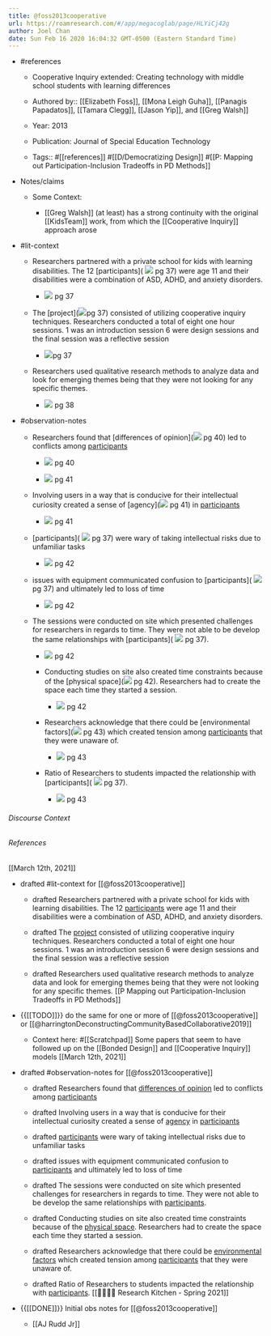 ```yaml
---
title: @foss2013cooperative
url: https://roamresearch.com/#/app/megacoglab/page/HLYiCj42g
author: Joel Chan
date: Sun Feb 16 2020 16:04:32 GMT-0500 (Eastern Standard Time)
---
```


- #references

    - Cooperative Inquiry extended: Creating technology with middle school students with learning differences

    - Authored by:: [[Elizabeth Foss]], [[Mona Leigh Guha]], [[Panagis Papadatos]], [[Tamara Clegg]], [[Jason Yip]], and [[Greg Walsh]]

    - Year: 2013

    - Publication: Journal of Special Education Technology

    - Tags:: #[[references]] #[[D/Democratizing Design]] #[[P: Mapping out Participation-Inclusion Tradeoffs in PD Methods]]
- Notes/claims

    - Some Context:

        - [[Greg Walsh]] (at least) has a strong continuity with the original [[KidsTeam]] work, from which the [[Cooperative Inquiry]] approach arose
- #lit-context

    - Researchers partnered with a private school for kids with learning disabilities. The 12 [participants]( ![](https://firebasestorage.googleapis.com/v0/b/firescript-577a2.appspot.com/o/imgs%2Fapp%2Fmegacoglab%2FFTLzi4K0Sw.png?alt=media&token=cf0e32e0-739e-4603-9a06-a84067f706b7) pg 37) were age 11 and their disabilities were a combination of ASD, ADHD, and anxiety disorders.

        - ![](https://firebasestorage.googleapis.com/v0/b/firescript-577a2.appspot.com/o/imgs%2Fapp%2Fmegacoglab%2FFTLzi4K0Sw.png?alt=media&token=cf0e32e0-739e-4603-9a06-a84067f706b7) pg 37

    - The [project](![](https://firebasestorage.googleapis.com/v0/b/firescript-577a2.appspot.com/o/imgs%2Fapp%2Fmegacoglab%2FKdRm4up8w0.png?alt=media&token=5ddab91c-4462-4593-9c0e-052746f503ac)pg 37) consisted of utilizing cooperative inquiry techniques. Researchers conducted a total of eight one hour sessions. 1 was an introduction session 6 were design sessions and the final session was a reflective session

        - ![](https://firebasestorage.googleapis.com/v0/b/firescript-577a2.appspot.com/o/imgs%2Fapp%2Fmegacoglab%2FKdRm4up8w0.png?alt=media&token=5ddab91c-4462-4593-9c0e-052746f503ac)pg 37

    - Researchers used qualitative research methods to analyze data and look for emerging themes being that they were not looking for any specific themes.

        - ![](https://firebasestorage.googleapis.com/v0/b/firescript-577a2.appspot.com/o/imgs%2Fapp%2Fmegacoglab%2FHj0GsOsE9V.png?alt=media&token=055f9bd0-cb40-473b-b359-08c2135a9e76) pg 38
- #observation-notes

    - Researchers found that [differences of opinion](![](https://firebasestorage.googleapis.com/v0/b/firescript-577a2.appspot.com/o/imgs%2Fapp%2Fmegacoglab%2FUWkzX-pI5p.png?alt=media&token=4dfcddad-8c8d-4a5e-b6d7-6a032155f6a3) pg 40) led to conflicts among [participants](((ohzHOI8Tk)))

        - ![](https://firebasestorage.googleapis.com/v0/b/firescript-577a2.appspot.com/o/imgs%2Fapp%2Fmegacoglab%2FUWkzX-pI5p.png?alt=media&token=4dfcddad-8c8d-4a5e-b6d7-6a032155f6a3) pg 40

        - ![](https://firebasestorage.googleapis.com/v0/b/firescript-577a2.appspot.com/o/imgs%2Fapp%2Fmegacoglab%2FpYDglrbJbm.png?alt=media&token=f5b81132-6388-4c00-a311-c6388fe75e23) pg 41

    - Involving users in a way that is conducive for their intellectual curiosity created a sense of [agency](![](https://firebasestorage.googleapis.com/v0/b/firescript-577a2.appspot.com/o/imgs%2Fapp%2Fmegacoglab%2Fy4RGxVaKYu.png?alt=media&token=d3057110-bd47-42a4-bd99-d7e4b36e04f3) pg 41) in [participants](((afXu8XPz-)))

        - ![](https://firebasestorage.googleapis.com/v0/b/firescript-577a2.appspot.com/o/imgs%2Fapp%2Fmegacoglab%2Fy4RGxVaKYu.png?alt=media&token=d3057110-bd47-42a4-bd99-d7e4b36e04f3) pg 41

    - [participants]( ![](https://firebasestorage.googleapis.com/v0/b/firescript-577a2.appspot.com/o/imgs%2Fapp%2Fmegacoglab%2FFTLzi4K0Sw.png?alt=media&token=cf0e32e0-739e-4603-9a06-a84067f706b7) pg 37) were wary of taking intellectual risks due to unfamiliar tasks

        - ![](https://firebasestorage.googleapis.com/v0/b/firescript-577a2.appspot.com/o/imgs%2Fapp%2Fmegacoglab%2FGzX85t58k1.png?alt=media&token=8ced4250-7602-4b99-8cbd-16351a5ce606) pg 42

    - issues with equipment communicated confusion to [participants]( ![](https://firebasestorage.googleapis.com/v0/b/firescript-577a2.appspot.com/o/imgs%2Fapp%2Fmegacoglab%2FFTLzi4K0Sw.png?alt=media&token=cf0e32e0-739e-4603-9a06-a84067f706b7) pg 37) and ultimately led to loss of time

        - ![](https://firebasestorage.googleapis.com/v0/b/firescript-577a2.appspot.com/o/imgs%2Fapp%2Fmegacoglab%2F7On-WDrXKd.png?alt=media&token=90ba9ea5-77a4-4a31-a4f2-689a0028d5a1) pg 42

    - The sessions were conducted on site which presented challenges for researchers in regards to time. They were not able to be develop the same relationships with [participants]( ![](https://firebasestorage.googleapis.com/v0/b/firescript-577a2.appspot.com/o/imgs%2Fapp%2Fmegacoglab%2FFTLzi4K0Sw.png?alt=media&token=cf0e32e0-739e-4603-9a06-a84067f706b7) pg 37).

        - ![](https://firebasestorage.googleapis.com/v0/b/firescript-577a2.appspot.com/o/imgs%2Fapp%2Fmegacoglab%2FS6gnRxbqsl.png?alt=media&token=54fd94f2-e0ac-42f9-8319-fac3018bb60e) pg 42

        - Conducting studies on site also created time constraints because of the [physical space](![](https://firebasestorage.googleapis.com/v0/b/firescript-577a2.appspot.com/o/imgs%2Fapp%2Fmegacoglab%2FUer-3AqvRF.png?alt=media&token=d4aaa519-b93f-4452-ad85-c89b3b42bc84) pg 42). Researchers had to create the space each time they started a session.

            - ![](https://firebasestorage.googleapis.com/v0/b/firescript-577a2.appspot.com/o/imgs%2Fapp%2Fmegacoglab%2FUer-3AqvRF.png?alt=media&token=d4aaa519-b93f-4452-ad85-c89b3b42bc84) pg 42

        - Researchers acknowledge that there could be [environmental factors](![](https://firebasestorage.googleapis.com/v0/b/firescript-577a2.appspot.com/o/imgs%2Fapp%2Fmegacoglab%2F1XSRWYG4rr.png?alt=media&token=a2732d9b-4a68-4b7d-bd9f-82a65d616d90) pg 43) which created tension among [participants](((afXu8XPz-))) that they were unaware of.

            - ![](https://firebasestorage.googleapis.com/v0/b/firescript-577a2.appspot.com/o/imgs%2Fapp%2Fmegacoglab%2F1XSRWYG4rr.png?alt=media&token=a2732d9b-4a68-4b7d-bd9f-82a65d616d90) pg 43

        - Ratio of Researchers to students impacted the relationship with [participants]( ![](https://firebasestorage.googleapis.com/v0/b/firescript-577a2.appspot.com/o/imgs%2Fapp%2Fmegacoglab%2FFTLzi4K0Sw.png?alt=media&token=cf0e32e0-739e-4603-9a06-a84067f706b7) pg 37).

            - ![](https://firebasestorage.googleapis.com/v0/b/firescript-577a2.appspot.com/o/imgs%2Fapp%2Fmegacoglab%2FjXBfifVNmt.png?alt=media&token=82f2b81a-08ce-4dee-9972-938c768cb7b9) pg 43

###### Discourse Context



###### References

[[March 12th, 2021]]

- drafted #lit-context for [[@foss2013cooperative]]

    - drafted Researchers partnered with a private school for kids with learning disabilities. The 12 [participants](((afXu8XPz-))) were age 11 and their disabilities were a combination of ASD, ADHD, and anxiety disorders.

    - drafted The [project](((oEsHtkJnB))) consisted of utilizing cooperative inquiry techniques. Researchers conducted a total of eight one hour sessions. 1 was an introduction session 6 were design sessions and the final session was a reflective session

    - drafted Researchers used qualitative research methods to analyze data and look for emerging themes being that they were not looking for any specific themes.
[[P Mapping out Participation-Inclusion Tradeoffs in PD Methods]]

- {{[[TODO]]}} do the same for one or more of [[@foss2013cooperative]] or [[@harringtonDeconstructingCommunityBasedCollaborative2019]]

    - Context here: #[[Scratchpad]] Some papers that seem to have followed up on the [[Bonded Design]] and [[Cooperative Inquiry]] models
[[March 12th, 2021]]

- drafted #observation-notes for [[@foss2013cooperative]]

    - drafted Researchers found that [differences of opinion](((8DfjKReEh))) led to conflicts among [participants](((ohzHOI8Tk)))

    - drafted Involving users in a way that is conducive for their intellectual curiosity created a sense of [agency](((b8n78SQOg))) in [participants](((afXu8XPz-)))

    - drafted [participants](((afXu8XPz-))) were wary of taking intellectual risks due to unfamiliar tasks

    - drafted issues with equipment communicated confusion to [participants](((afXu8XPz-))) and ultimately led to loss of time

    - drafted The sessions were conducted on site which presented challenges for researchers in regards to time. They were not able to be develop the same relationships with [participants](((afXu8XPz-))).

    - drafted Conducting studies on site also created time constraints because of the [physical space](((oaKF7e7an))). Researchers had to create the space each time they started a session.

    - drafted Researchers acknowledge that there could be [environmental factors](((RXAnVoQbW))) which created tension among [participants](((afXu8XPz-))) that they were unaware of.

    - drafted Ratio of Researchers to students impacted the relationship with [participants](((afXu8XPz-))).
[[👩‍🍳👨‍🍳 Research Kitchen - Spring 2021]]

- {{[[DONE]]}} Initial obs notes for [[@foss2013cooperative]]

    - [[AJ Rudd Jr]]
